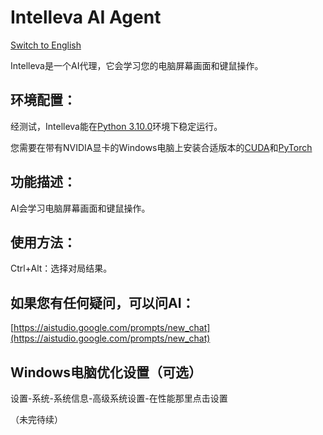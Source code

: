 # Intelleva AI Agent
[Switch to English](https://github.com/EBmddQaKd4l07nugeT7UjWIMn/Intelleva-AI-Agent/blob/main/README_EN.md)

Intelleva是一个AI代理，它会学习您的电脑屏幕画面和键鼠操作。

## 环境配置：

经测试，Intelleva能在[Python 3.10.0](https://www.python.org/downloads/release/python-3100/)环境下稳定运行。

您需要在带有NVIDIA显卡的Windows电脑上安装合适版本的[CUDA](https://developer.nvidia.com/cuda-toolkit)和[PyTorch](https://pytorch.org/get-started/locally/)

## 功能描述：

AI会学习电脑屏幕画面和键鼠操作。

## 使用方法：

Ctrl+Alt：选择对局结果。

## 如果您有任何疑问，可以问AI：

[https://aistudio.google.com/prompts/new_chat](https://aistudio.google.com/prompts/new_chat)

## Windows电脑优化设置（可选）

设置-系统-系统信息-高级系统设置-在性能那里点击设置

（未完待续）
